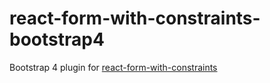 # react-form-with-constraints-bootstrap4

Bootstrap 4 plugin for [react-form-with-constraints](https://github.com/tkrotoff/react-form-with-constraints)
